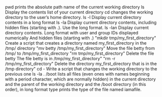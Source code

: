  pwd prints the absolute path name of the current working directory
ls Display the contents list of your current directory
cd changes the working directory to the user’s home directory.
ls -l Display current directory contents in a long format
ls -la Display current directory contents, including hidden files (starting with .). Use the long format.
 ls -lan Display current directory contents.
Long format
with user and group IDs displayed numerically
And hidden files (starting with .)
"mkdir tmp/my_first_directory" Create a script that creates a directory named my_first_directory in the /tmp/ directory
"mv betty /tmp/my_first_directory" Move the file betty from /tmp/ to /tmp/my_first_directory
"rm tmp/my_first_directory" Delete the file betty
The file betty is in /tmp/my_first_directory"
"rm -r /tmp/my_first_directory" Delete the directory my_first_directory that is in the /tmp directory"
cd -  Write a script that changes the working directory to the previous one
ls -la . /boot lists all files (even ones with names beginning with a period character, which are normally hidden) in the current directory and the parent of the working directory and the /boot directory (in this order), in long format
type  prints the type of the file named iamafile.
